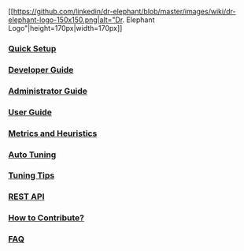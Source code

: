 [[https://github.com/linkedin/dr-elephant/blob/master/images/wiki/dr-elephant-logo-150x150.png|alt="Dr. Elephant Logo"|height=170px|width=170px]]

### [Quick Setup][quick-setup]

### [Developer Guide][dev-guide]

### [Administrator Guide][admin-guide]

### [User Guide][user-guide]

### [Metrics and Heuristics][metrics-and-heuristics]

### [Auto Tuning][auto-tuning]

### [Tuning Tips][tuning-guide]

### [REST API][rest-api]

### [How to Contribute?][how-to-contribute]

### [FAQ][faq]


[quick-setup]: https://github.com/linkedin/dr-elephant/wiki/Quick-Setup-Instructions

[dev-guide]: https://github.com/linkedin/dr-elephant/wiki/Developer-Guide

[admin-guide]: https://github.com/linkedin/dr-elephant/wiki/Administrator-Guide

[user-guide]: https://github.com/linkedin/dr-elephant/wiki/User-Guide

[metrics-and-heuristics]: https://github.com/linkedin/dr-elephant/wiki/Metrics-and-Heuristics

[auto-tuning]: https://github.com/linkedin/dr-elephant/wiki/Auto-Tuning

[tuning-guide]: https://github.com/linkedin/dr-elephant/wiki/Tuning-Tips

[rest-api]: https://github.com/linkedin/dr-elephant/wiki/REST-API

[how-to-contribute]: https://github.com/linkedin/dr-elephant/wiki/How-to-Contribute%3F

[faq]: https://github.com/linkedin/dr-elephant/wiki/FAQ